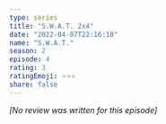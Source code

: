 ```yaml
---
type: series
title: "S.W.A.T. 2x4"
date: "2022-04-07T22:16:18"
name: "S.W.A.T."
season: 2
episode: 4
rating: 3
ratingEmoji: ⭐️⭐️⭐️
share: false
---
```


*[No review was written for this episode]*
